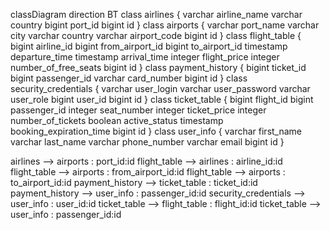 classDiagram
direction BT
class airlines {
   varchar airline_name
   varchar country
   bigint port_id
   bigint id
}
class airports {
   varchar port_name
   varchar city
   varchar country
   varchar airport_code
   bigint id
}
class flight_table {
   bigint airline_id
   bigint from_airport_id
   bigint to_airport_id
   timestamp departure_time
   timestamp arrival_time
   integer flight_price
   integer number_of_free_seats
   bigint id
}
class payment_history {
   bigint ticket_id
   bigint passenger_id
   varchar card_number
   bigint id
}
class security_credentials {
   varchar user_login
   varchar user_password
   varchar user_role
   bigint user_id
   bigint id
}
class ticket_table {
   bigint flight_id
   bigint passenger_id
   integer seat_number
   integer ticket_price
   integer number_of_tickets
   boolean active_status
   timestamp booking_expiration_time
   bigint id
}
class user_info {
   varchar first_name
   varchar last_name
   varchar phone_number
   varchar email
   bigint id
}

airlines  -->  airports : port_id:id
flight_table  -->  airlines : airline_id:id
flight_table  -->  airports : from_airport_id:id
flight_table  -->  airports : to_airport_id:id
payment_history  -->  ticket_table : ticket_id:id
payment_history  -->  user_info : passenger_id:id
security_credentials  -->  user_info : user_id:id
ticket_table  -->  flight_table : flight_id:id
ticket_table  -->  user_info : passenger_id:id
